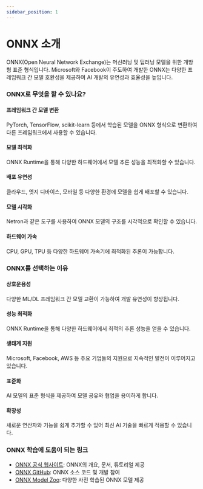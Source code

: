 ```yaml
---
sidebar_position: 1
---
```


# ONNX 소개

ONNX(Open Neural Network Exchange)는 머신러닝 및 딥러닝 모델을 위한 개방형 표준 형식입니다. Microsoft와 Facebook이 주도하여 개발한 ONNX는 다양한 프레임워크 간 모델 호환성을 제공하여 AI 개발의 유연성과 효율성을 높입니다.

### ONNX로 무엇을 할 수 있나요?

#### 프레임워크 간 모델 변환

PyTorch, TensorFlow, scikit-learn 등에서 학습된 모델을 ONNX 형식으로 변환하여 다른 프레임워크에서 사용할 수 있습니다.

#### 모델 최적화

ONNX Runtime을 통해 다양한 하드웨어에서 모델 추론 성능을 최적화할 수 있습니다.

#### 배포 유연성

클라우드, 엣지 디바이스, 모바일 등 다양한 환경에 모델을 쉽게 배포할 수 있습니다.

#### 모델 시각화

Netron과 같은 도구를 사용하여 ONNX 모델의 구조를 시각적으로 확인할 수 있습니다.

#### 하드웨어 가속

CPU, GPU, TPU 등 다양한 하드웨어 가속기에 최적화된 추론이 가능합니다.

### ONNX를 선택하는 이유

#### 상호운용성

다양한 ML/DL 프레임워크 간 모델 교환이 가능하여 개발 유연성이 향상됩니다.

#### 성능 최적화

ONNX Runtime을 통해 다양한 하드웨어에서 최적의 추론 성능을 얻을 수 있습니다.

#### 생태계 지원

Microsoft, Facebook, AWS 등 주요 기업들의 지원으로 지속적인 발전이 이루어지고 있습니다.

#### 표준화

AI 모델의 표준 형식을 제공하여 모델 공유와 협업을 용이하게 합니다.

#### 확장성

새로운 연산자와 기능을 쉽게 추가할 수 있어 최신 AI 기술을 빠르게 적용할 수 있습니다.

### ONNX 학습에 도움이 되는 링크

- [ONNX 공식 웹사이트](https://onnx.ai/): ONNX의 개요, 문서, 튜토리얼 제공
- [ONNX GitHub](https://github.com/onnx/onnx): ONNX 소스 코드 및 개발 참여
- [ONNX Model Zoo](https://github.com/onnx/models): 다양한 사전 학습된 ONNX 모델 제공
